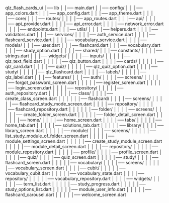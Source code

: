 qlz_flash_cards_ui
│── lib
│   │── main.dart
│   │── config/
│   │   │── app_colors.dart
│   │   │── app_config.dart
│   │   │── app_theme.dart
│   │
│   │── core/
│   │   │── routes/
│   │   │   │── app_routes.dart
│   │   │── api/
│   │   │   │── api_provider.dart
│   │   │   │── api_error.dart
│   │   │   │── network_error.dart
│   │   │   │── endpoints.dart
│   │   │── utils/
│   │   │   │── helpers.dart
│   │   │   │── validators.dart
│   │   │── services/
│   │   │   │── auth_service.dart
│   │   │   │── flashcard_service.dart
│   │   │   │── vocabulary_service.dart
│   │
│   │── models/
│   │   │── user.dart
│   │   │── flashcard.dart
│   │   │── vocabulary.dart
│   │   │── study_option.dart
│   │
│   │── shared/
│   │   │── constants/
│   │   │   │── strings.dart
│   │   │── widgets/
│   │   │   │── inputs/
│   │   │   │   │── qlz_text_field.dart
│   │   │   │   │── qlz_button.dart
│   │   │   │── cards/
│   │   │   │   │── qlz_card.dart
│   │   │   │── quiz/
│   │   │   │   │── qlz_quiz_option.dart
│   │   │   │── study/
│   │   │   │   │── qlz_flashcard.dart
│   │   │   │── labels/
│   │   │   │   │── qlz_label.dart
│
│   │── features/
│   │   │── auth/
│   │   │   │── screens/
│   │   │   │   │── forgot_password_screen.dart
│   │   │   │   │── register_screen.dart
│   │   │   │   │── login_screen.dart
│   │   │   │── repository/
│   │   │   │   │── auth_repository.dart
│   │   │
│   │   │── class/
│   │   │   │── create_class_screen.dart
│   │   │
│   │   │── flashcard/
│   │   │   │── screens/
│   │   │   │   │── flashcard_study_mode_screen.dart
│   │   │   │── repository/
│   │   │   │   │── flashcard_repository.dart
│   │   │
│   │   │── folder/
│   │   │   │── screens/
│   │   │   │   │── create_folder_screen.dart
│   │   │   │   │── folder_detail_screen.dart
│   │   │
│   │   │── home/
│   │   │   │── home_screen.dart
│   │   │   │── tabs/
│   │   │   │   │── home_tab.dart
│   │   │   │   │── solutions_tab.dart
│   │
│   │   │── library/
│   │   │   │── library_screen.dart
│   │
│   │   │── module/
│   │   │   │── screens/
│   │   │   │   │── list_study_module_of_folder_screen.dart
│   │   │   │   │── module_settings_screen.dart
│   │   │   │   │── create_study_module_screen.dart
│   │   │   │   │── module_detail_screen.dart
│   │   │   │── repository/
│   │   │   │   │── module_repository.dart
│   │
│   │   │── profile/
│   │   │   │── profile_screen.dart
│   │
│   │   │── quiz/
│   │   │   │── quiz_screen.dart
│   │
│   │   │── study/
│   │   │   │── flashcard_screen.dart
│   │
│   │   │── vocabulary/
│   │   │   │── screens/
│   │   │   │   │── vocabulary_screen.dart
│   │   │   │── cubit/
│   │   │   │   │── vocabulary_cubit.dart
│   │   │   │   │── vocabulary_state.dart
│   │   │   │── repository/
│   │   │   │   │── vocabulary_repository.dart
│   │   │   │── widgets/
│   │   │   │   │── term_list.dart
│   │   │   │   │── study_progress.dart
│   │   │   │   │── study_options_list.dart
│   │   │   │   │── module_user_info.dart
│   │   │   │   │── flashcard_carousel.dart
│   │
│   │   │── welcome_screen.dart
